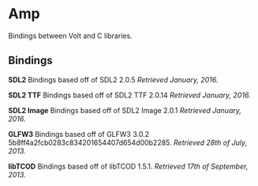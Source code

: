 Amp
===

Bindings between Volt and C libraries.

Bindings
---

**SDL2** 
Bindings based off of SDL2 2.0.5
_Retrieved January, 2016._

**SDL2 TTF**
Bindings based off of SDL2 TTF 2.0.14
_Retrieved January, 2016._

**SDL2 Image**
Bindings based off of SDL2 Image 2.0.1
_Retrieved January, 2016._

**GLFW3**
Bindings based off of GLFW3 3.0.2 5b8ff4a2fcb0283c834201654407d654d00b2285.
_Retrieved 28th of July, 2013._

**libTCOD**
Bindings based off of libTCOD 1.5.1.
_Retrieved 17th of September, 2013._



